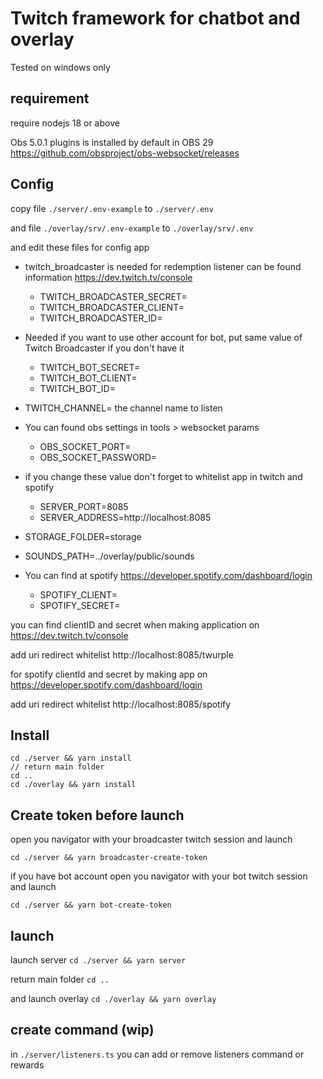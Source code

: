 # Twitch framework for chatbot and overlay

Tested on windows only
## requirement

require nodejs 18 or above  

Obs 5.0.1 plugins is installed by default in OBS 29
https://github.com/obsproject/obs-websocket/releases

## Config

copy file `./server/.env-example` to `./server/.env`

and file `./overlay/srv/.env-example` to `./overlay/srv/.env`

and edit these files for config app

* twitch_broadcaster is needed for redemption listener can be found information https://dev.twitch.tv/console
  * TWITCH_BROADCASTER_SECRET= 
  * TWITCH_BROADCASTER_CLIENT=
  * TWITCH_BROADCASTER_ID=
* Needed if you want to use other account for bot, put same value of Twitch Broadcaster if you don't have it 
  * TWITCH_BOT_SECRET=
  * TWITCH_BOT_CLIENT=
  * TWITCH_BOT_ID=
* TWITCH_CHANNEL= the channel name to listen
* You can found obs settings in tools > websocket params
  * OBS_SOCKET_PORT= 
  * OBS_SOCKET_PASSWORD=
* if you change these value don't forget to whitelist app in twitch and spotify
  * SERVER_PORT=8085
  * SERVER_ADDRESS=http://localhost:8085

* STORAGE_FOLDER=storage
* SOUNDS_PATH=../overlay/public/sounds
* You can find at spotify https://developer.spotify.com/dashboard/login
  * SPOTIFY_CLIENT=
  * SPOTIFY_SECRET=

you can find clientID and secret when making application on
https://dev.twitch.tv/console

add uri redirect whitelist http://localhost:8085/twurple

for spotify clientId and secret by making app on https://developer.spotify.com/dashboard/login

add uri redirect whitelist http://localhost:8085/spotify
## Install
```
cd ./server && yarn install
// return main folder 
cd ..
cd ./overlay && yarn install
```

## Create token before launch

open you navigator with your broadcaster twitch session and launch

`cd ./server && yarn broadcaster-create-token`

if you have bot account
open you navigator with your bot twitch session and launch

`cd ./server && yarn bot-create-token`

## launch

launch server `cd ./server && yarn server`

return main folder `cd ..`

and launch overlay `cd ./overlay && yarn overlay`

## create command (wip)

in `./server/listeners.ts` you can add or remove listeners command or rewards
